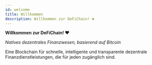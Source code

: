 ```yaml
---
id: welcome
title: Willkommen
description: Willkommen zur DeFiChain! ❤
---
```


**Willkommen zur DeFiChain! ❤**

*Natives dezentrales Finanzwesen, basierend auf Bitcoin*

Eine Blockchain für schnelle, intelligente und transparente dezentrale Finanzdienstleistungen, die für jeden zugänglich sind.
